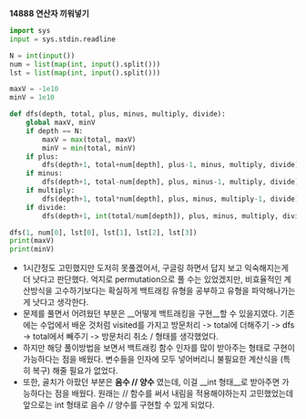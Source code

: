 __14888 연산자 끼워넣기__

```python
import sys
input = sys.stdin.readline

N = int(input())
num = list(map(int, input().split()))
lst = list(map(int, input().split()))

maxV = -1e10
minV = 1e10

def dfs(depth, total, plus, minus, multiply, divide):
    global maxV, minV
    if depth == N:
        maxV = max(total, maxV)
        minV = min(total, minV)
    if plus:
        dfs(depth+1, total+num[depth], plus-1, minus, multiply, divide)
    if minus:
        dfs(depth+1, total-num[depth], plus, minus-1, multiply, divide)
    if multiply:
        dfs(depth+1, total*num[depth], plus, minus, multiply-1, divide)
    if divide:
        dfs(depth+1, int(total/num[depth]), plus, minus, multiply, divide-1)

dfs(1, num[0], lst[0], lst[1], lst[2], lst[3])
print(maxV)
print(minV)
```

- 1시간정도 고민했지만 도저히 못풀겠어서, 구글링 하면서 답지 보고 익숙해지는게 더 낫다고 판단했다. 억지로 permutation으로 풀 수는 있었겠지만, 비효율적인 계산방식을 고수하기보다는 확실하게 백트래킹 유형을 공부하고 유형을 파악해나가는 게 낫다고 생각한다.
- 문제를 풀면서 어려웠던 부분은 __어떻게 백트래킹을 구현__할 수 있을지였다. 기존에는 수업에서 배운 것처럼 visited를 가지고 방문처리 -> total에 더해주기 -> dfs -> total에서 빼주기 -> 방문처리 취소 / 형태를 생각했었다.
- 하지만 해당 풀이방법을 보면서 백트래킹 함수 인자를 많이 받아주는 형태로 구현이 가능하다는 점을 배웠다. 변수들을 인자에 모두 넣어버리니 불필요한 계산식을 (특히 복구) 해줄 필요가 없었다.
- 또한, 골치가 아팠던 부분은 __음수 // 양수__ 였는데, 이걸 __int 형태__로 받아주면 가능하다는 점을 배웠다. 원래는 // 함수를 써서 내림을 적용해야하는지 고민했었는데 앞으로는 int 형태로 음수 // 양수를 구현할 수 있게 되었다.